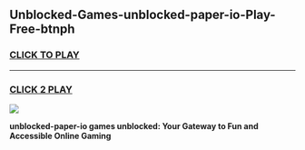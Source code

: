 
## Unblocked-Games-unblocked-paper-io-Play-Free-btnph
<h3>
<a href="https://premium76.site?title=unblocked-paper-io&ref=23A">CLICK TO PLAY</a></h3>
<hr>

<h3>
<a href="https://premium76.site?title=unblocked-paper-io&ref=23A">CLICK 2 PLAY</a>
  
</h3>

<a href="https://premium76.site?title=unblocked-paper-io&ref=23A"><img src="https://clearcache.store/games.png"></a>


**unblocked-paper-io games unblocked: Your Gateway to Fun and Accessible Online Gaming**
